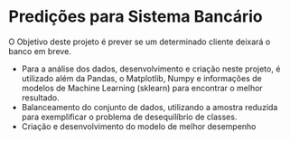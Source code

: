 # Predições para Sistema Bancário

O Objetivo deste projeto é prever se um determinado cliente deixará o banco em breve.

* Para a análise dos dados, desenvolvimento e criação neste projeto, é utilizado além da Pandas, o Matplotlib,
Numpy e informações de modelos de Machine Learning (sklearn) para encontrar o melhor resultado.
* Balanceamento do conjunto de dados, utilizando a amostra reduzida para exemplificar o problema de
desequilíbrio de classes.
* Criação e desenvolvimento do modelo de melhor desempenho
